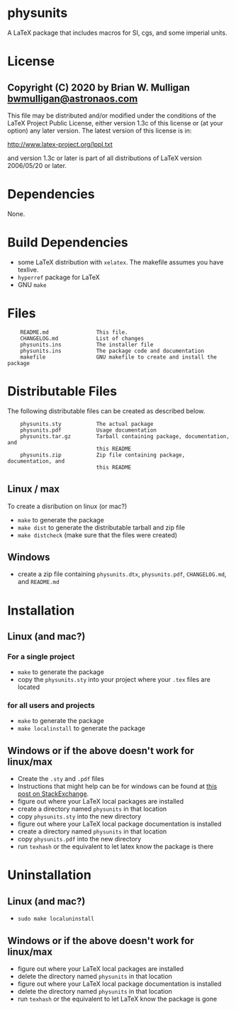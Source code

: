# physunits
A LaTeX package that includes macros for SI, cgs, and some imperial units.

# License
Copyright (C) 2020 by Brian W. Mulligan <bwmulligan@astronaos.com>
-----------------------------------------------------------

This file may be distributed and/or modified under the conditions of
the LaTeX Project Public License, either version 1.3c of this license
or (at your option) any later version. The latest version of this
license is in:

http://www.latex-project.org/lppl.txt

and version 1.3c or later is part of all distributions of LaTeX
version 2006/05/20 or later.

# Dependencies
None.

# Build Dependencies
- some LaTeX distribution with `xelatex`. The makefile assumes you have texlive.
- `hyperref` package for LaTeX
- GNU `make`

# Files
```
    README.md               This file.
    CHANGELOG.md            List of changes
    physunits.ins           The installer file
    physunits.ins           The package code and documentation
    makefile                GNU makefile to create and install the package
```

# Distributable Files
The following distributable files can be created as described below.
```
    physunits.sty           The actual package
    physunits.pdf           Usage documentation
    physunits.tar.gz        Tarball containing package, documentation, and 
                            this README
    physunits.zip           Zip file containing package, documentation, and 
                            this README
```
## Linux / max
To create a disribution on linux (or mac?)
- `make` to generate the package
- `make dist` to generate the distributable tarball and zip file
- `make distcheck` (make sure that the files were created)
## Windows
- create a zip file containing `physunits.dtx`, `physunits.pdf`, `CHANGELOG.md`, and `README.md`

# Installation
## Linux (and mac?)
### For a single project
- `make` to generate the package
- copy the `physunits.sty` into your project where your `.tex` files are located
### for all users and projects
- `make` to generate the package
- `make localinstall` to generate the package


## Windows or if the above doesn't work for linux/max
- Create the `.sty` and `.pdf` files
- Instructions that might help can be for windows can be found at [this post on StackExchange](https://tex.stackexchange.com/questions/369921/loading-packages-with-ins-and-dtx-files).
- figure out where your LaTeX local packages are installed
- create a directory named `physunits` in that location
- copy `physunits.sty` into the new directory
- figure out where your LaTeX local package documentation is installed
- create a directory named `physunits` in that location
- copy `physunits.pdf` into the new directory
- run `texhash` or the equivalent to let latex know the package is there

# Uninstallation

## Linux (and mac?)
- `sudo make localuninstall`

## Windows or if the above doesn't work for linux/max
- figure out where your LaTeX local packages are installed
- delete the directory named `physunits` in that location
- figure out where your LaTeX local package documentation is installed
- delete the directory named `physunits` in that location
- run `texhash` or the equivalent to let LaTeX know the package is gone

